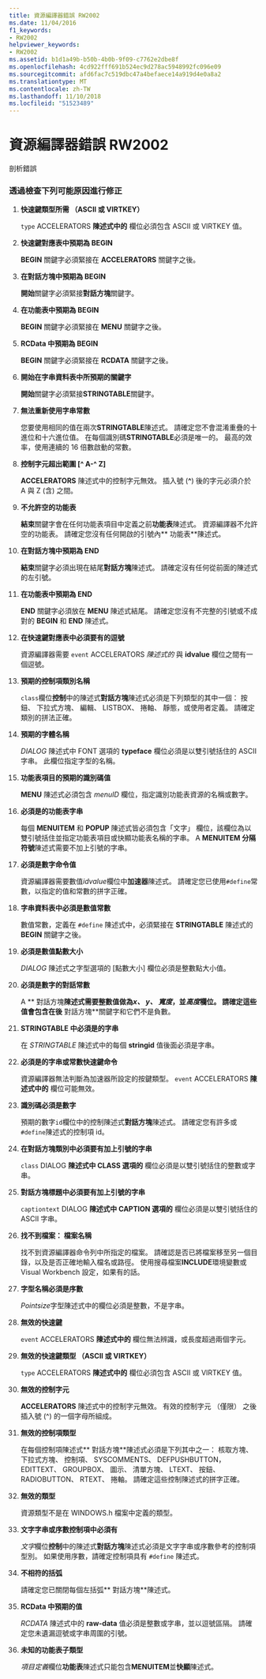 ```yaml
---
title: 資源編譯器錯誤 RW2002
ms.date: 11/04/2016
f1_keywords:
- RW2002
helpviewer_keywords:
- RW2002
ms.assetid: b1d1a49b-b50b-4b0b-9f09-c7762e2dbe8f
ms.openlocfilehash: 4cd922fff691b524ec9d278ac5948992fc096e09
ms.sourcegitcommit: afd6fac7c519dbc47a4befaece14a919d4e0a8a2
ms.translationtype: MT
ms.contentlocale: zh-TW
ms.lasthandoff: 11/10/2018
ms.locfileid: "51523489"
---
```

# <a name="resource-compiler-error-rw2002"></a>資源編譯器錯誤 RW2002

剖析錯誤

### <a name="to-fix-by-checking-the-following-possible-causes"></a>透過檢查下列可能原因進行修正

1. **快速鍵類型所需 （ASCII 或 VIRTKEY）**

   `type` ACCELERATORS **陳述式中的** 欄位必須包含 ASCII 或 VIRTKEY 值。

1. **快速鍵對應表中預期為 BEGIN**

   **BEGIN** 關鍵字必須緊接在 **ACCELERATORS** 關鍵字之後。

1. **在對話方塊中預期為 BEGIN**

   **開始**關鍵字必須緊接**對話方塊**關鍵字。

1. **在功能表中預期為 BEGIN**

   **BEGIN** 關鍵字必須緊接在 **MENU** 關鍵字之後。

1. **RCData 中預期為 BEGIN**

   **BEGIN** 關鍵字必須緊接在 **RCDATA** 關鍵字之後。

1. **開始在字串資料表中所預期的關鍵字**

   **開始**關鍵字必須緊接**STRINGTABLE**關鍵字。

1. **無法重新使用字串常數**

   您要使用相同的值在兩次**STRINGTABLE**陳述式。 請確定您不會混淆重疊的十進位和十六進位值。 在每個識別碼**STRINGTABLE**必須是唯一的。 最高的效率，使用連續的 16 倍數啟動的常數。

1. **控制字元超出範圍 [^ A-^ Z]**

   **ACCELERATORS** 陳述式中的控制字元無效。 插入號 (**^**) 後的字元必須介於 A 與 Z (含) 之間。

1. **不允許空的功能表**

   **結束**關鍵字會在任何功能表項目中定義之前**功能表**陳述式。 資源編譯器不允許空的功能表。 請確定您沒有任何開啟的引號內** 功能表**陳述式。

1. **在對話方塊中預期為 END**

   **結束**關鍵字必須出現在結尾**對話方塊**陳述式。 請確定沒有任何從前面的陳述式的左引號。

1. **在功能表中預期為 END**

   **END** 關鍵字必須放在 **MENU** 陳述式結尾。 請確定您沒有不完整的引號或不成對的 **BEGIN** 和 **END** 陳述式。

1. **在快速鍵對應表中必須要有的逗號**

   資源編譯器需要 `event` ACCELERATORS *陳述式的* 與 **idvalue** 欄位之間有一個逗號。

1. **預期的控制項類別名稱**

   `class`欄位**控制**中的陳述式**對話方塊**陳述式必須是下列類型的其中一個： 按鈕、 下拉式方塊、 編輯、 LISTBOX、 捲軸、 靜態，或使用者定義。 請確定類別的拼法正確。

1. **預期的字體名稱**

   *DIALOG* 陳述式中 FONT 選項的 **typeface** 欄位必須是以雙引號括住的 ASCII 字串。 此欄位指定字型的名稱。

1. **功能表項目的預期的識別碼值**

   **MENU** 陳述式必須包含 *menuID* 欄位，指定識別功能表資源的名稱或數字。

1. **必須是的功能表字串**

   每個 **MENUITEM** 和 **POPUP** 陳述式皆必須包含「文字」  欄位，該欄位為以雙引號括住並指定功能表項目或快顯功能表名稱的字串。 A **MENUITEM 分隔符號**陳述式需要不加上引號的字串。

1. **必須是數字命令值**

   資源編譯器需要數值*idvalue*欄位中**加速器**陳述式。 請確定您已使用`#define`常數，以指定的值和常數的拼字正確。

1. **字串資料表中必須是數值常數**

   數值常數，定義在 `#define` 陳述式中，必須緊接在 **STRINGTABLE** 陳述式的 **BEGIN** 關鍵字之後。

1. **必須是數值點數大小**

   *DIALOG* 陳述式之字型選項的 [點數大小]  欄位必須是整數點大小值。

1. **必須是數字的對話常數**

   A ** 對話方塊**陳述式需要整數值做為*x、 y、 寬度*，並*高度*欄位。 請確定這些值會包含在後** 對話方塊**關鍵字和它們不是負數。

1. **STRINGTABLE 中必須是的字串**

   在 *STRINGTABLE* 陳述式中的每個 **stringid** 值後面必須是字串。

1. **必須是的字串或常數快速鍵命令**

   資源編譯器無法判斷為加速器所設定的按鍵類型。 `event` ACCELERATORS **陳述式中的** 欄位可能無效。

1. **識別碼必須是數字**

   預期的數字`id`欄位中的控制陳述式**對話方塊**陳述式。 請確定您有許多或`#define`陳述式的控制項 id。

1. **在對話方塊類別中必須要有加上引號的字串**

   `class` DIALOG **陳述式中 CLASS 選項的** 欄位必須是以雙引號括住的整數或字串。

1. **對話方塊標題中必須要有加上引號的字串**

   `captiontext` DIALOG **陳述式中 CAPTION 選項的** 欄位必須是以雙引號括住的 ASCII 字串。

1. **找不到檔案： 檔案名稱**

   找不到資源編譯器命令列中所指定的檔案。 請確認是否已將檔案移至另一個目錄，以及是否正確地輸入檔名或路徑。 使用搜尋檔案**INCLUDE**環境變數或 Visual Workbench 設定，如果有的話。

1. **字型名稱必須是序數**

   *Pointsize*字型陳述式中的欄位必須是整數，不是字串。

1. **無效的快速鍵**

   `event` ACCELERATORS **陳述式中的** 欄位無法辨識，或長度超過兩個字元。

1. **無效的快速鍵類型 （ASCII 或 VIRTKEY）**

   `type` ACCELERATORS **陳述式中的** 欄位必須包含 ASCII 或 VIRTKEY 值。

1. **無效的控制字元**

   **ACCELERATORS** 陳述式中的控制字元無效。 有效的控制字元 （僅限） 之後插入號 (^) 的一個字母所組成。

1. **無效的控制項類型**

   在每個控制項陳述式** 對話方塊**陳述式必須是下列其中之一： 核取方塊、 下拉式方塊、 控制項、 SYSCOMMENTS、 DEFPUSHBUTTON，EDITTEXT、 GROUPBOX、 圖示、 清單方塊、 LTEXT、 按鈕、 RADIOBUTTON、 RTEXT、 捲軸。 請確定這些控制陳述式的拼字正確。

1. **無效的類型**

   資源類型不是在 WINDOWS.h 檔案中定義的類型。

1. **文字字串或序數控制項中必須有**

   *文字*欄位**控制**中的陳述式**對話方塊**陳述式必須是文字字串或序數參考的控制項型別。 如果使用序數，請確定控制項具有 `#define` 陳述式。

1. **不相符的括弧**

   請確定您已關閉每個左括弧** 對話方塊**陳述式。

1. **RCData 中預期的值**

   *RCDATA* 陳述式中的 **raw-data** 值必須是整數或字串，並以逗號區隔。 請確定您未遺漏逗號或字串周圍的引號。

1. **未知的功能表子類型**

   *項目定義*欄位**功能表**陳述式只能包含**MENUITEM**並**快顯**陳述式。